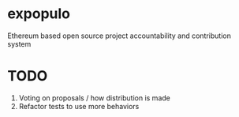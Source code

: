 # expopulo
Ethereum based open source project accountability and contribution system


# TODO
1. Voting on proposals / how distribution is made
2. Refactor tests to use more behaviors
